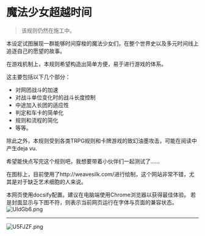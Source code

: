 <head>
<!--<style type="text/css">
	#important {margin:0 auto !important}
	p {font-size:1.2em !important;font-family:Arial,Helvetica,sans-serif !important;line-height:8px}
	td {font-size:1em !important;font-family:Arial,Helvetica,sans-serif !important};
	li {font-size:1em !important;font-family:Arial,Helvetica,sans-serif !important};
	select {font-size:1em !important;font-family:Arial,Helvetica,sans-serif !important};
</style>-->
</head>

# 魔法少女超越时间

> 该规则仍然在施工中。

本设定试图展现一群能够时间穿梭的魔法少女们，在整个世界史以及多元时间线上追逐自己的愿望的故事。

在游戏机制上，本规则希望构造出简单方便，易于进行游戏的体系。

这主要包括以下几个部分：

* 对网团战斗的加速
* 对战斗单位变化时的战斗长度控制
* 中途加入长团的适应性
* 判定和车卡的简单化
* 规则和流程的简化
* 等等。

除此之外，本规则受到各类TRPG规则和卡牌游戏的致幻油墨攻击，可能在阅读中产生deja vu.

希望能快点写完这个规则吧，我想要带着小伙伴们一起测试了……

在图标上，目前使用了http://weavesilk.com/进行绘制，这个网站非常不错，尤其是对于缺乏艺术细胞的人来说。

本网页使用docsify配置。建议在电脑端使用Chrome浏览器以获得最佳体验。
若是封面显示与下图不符，则表示当前网页运行在字体与页面的兼容状态。
<img src="https://s1.ax1x.com/2020/07/21/UIdGb6.png" alt="UIdGb6.png" border="0" />

***

<img src="https://s1.ax1x.com/2020/07/20/U5FJZF.png" alt="U5FJZF.png" border="0" />




